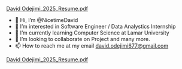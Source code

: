 [David Odejimi_2025_Resume.pdf](https://github.com/DavidOde100/NicetimeDavid/files/11360317/David.Odejimi_2025_Resume.pdf)
- 👋 Hi, I’m @NicetimeDavid
- 👀 I’m interested in Software Engineer / Data Analystics Internship
- 🌱 I’m currently learning Computer Science at Lamar University
- 💞️ I’m looking to collaborate on Project and many more.
- 📫 How to reach me at my email david.odejimi677@gmail.com

<!---
NicetimeDavid/NicetimeDavid is a ✨ special ✨ repository because its `README.md` (this file) appears on your GitHub profile.
You can click the Preview link to take a look at your changes.
--->
[David Odejimi_2025_Resume.pdf](https://github.com/NicetimeDavid/NicetimeDavid/files/10830399/David.Odejimi_2025_Resume.pdf)

